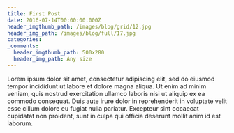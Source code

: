 ```yaml
---
title: First Post
date: 2016-07-14T00:00:00.000Z
header_imgthumb_path: /images/blog/grid/12.jpg
header_img_path: /images/blog/full/17.jpg
categories:
_comments:
  header_imgthumb_path: 500x280
  header_img_path: Any size
---
```



Lorem ipsum dolor sit amet, consectetur adipiscing elit, sed do eiusmod tempor incididunt ut labore et dolore magna aliqua. Ut enim ad minim veniam, quis nostrud exercitation ullamco laboris nisi ut aliquip ex ea commodo consequat. Duis aute irure dolor in reprehenderit in voluptate velit esse cillum dolore eu fugiat nulla pariatur. Excepteur sint occaecat cupidatat non proident, sunt in culpa qui officia deserunt mollit anim id est laborum.
